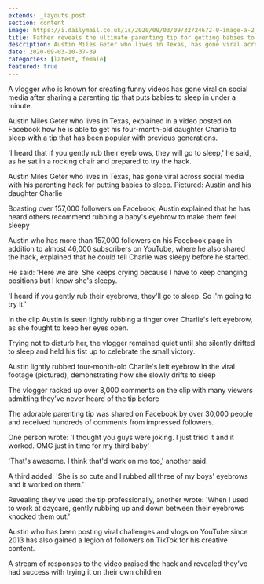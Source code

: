 ```yaml
---
extends: _layouts.post
section: content
image: https://i.dailymail.co.uk/1s/2020/09/03/09/32724672-0-image-a-2_1599120328704.jpg 
title: Father reveals the ultimate parenting tip for getting babies to go to sleep in less than a minute 
description: Austin Miles Geter who lives in Texas, has gone viral across social media after sharing a parenting tip for getting babies to go to sleep. He posted a clip rubbing his daughters eyebrows on Facebook. 
date: 2020-09-03-10-37-39 
categories: [latest, female] 
featured: true 
--- 
```

A vlogger who is known for creating funny videos has gone viral on social media after sharing a parenting tip that puts babies to sleep in under a minute.

Austin Miles Geter who lives in Texas, explained in a video posted on Facebook how he is able to get his four-month-old daughter Charlie to sleep with a tip that has been popular with previous generations. 

'I heard that if you gently rub their eyebrows, they will go to sleep,' he said, as he sat in a rocking chair and prepared to try the hack.

Austin Miles Geter who lives in Texas, has gone viral across social media with his parenting hack for putting babies to sleep. Pictured: Austin and his daughter Charlie

Boasting over 157,000 followers on Facebook, Austin explained that he has heard others recommend rubbing a baby's eyebrow to make them feel sleepy 

Austin who has more than 157,000 followers on his Facebook page in addition to almost 46,000 subscribers on YouTube, where he also shared the hack, explained that he could tell Charlie was sleepy before he started.

He said: 'Here we are. She keeps crying because I have to keep changing positions but I know she's sleepy.

'I heard if you gently rub their eyebrows, they'll go to sleep. So i'm going to try it.'

In the clip Austin is seen lightly rubbing a finger over Charlie's left eyebrow, as she fought to keep her eyes open.

Trying not to disturb her, the vlogger remained quiet until she silently drifted to sleep and held his fist up to celebrate the small victory. 

Austin lightly rubbed four-month-old Charlie's left eyebrow in the viral footage (pictured), demonstrating how she slowly drifts to sleep

The vlogger racked up over 8,000 comments on the clip with many viewers admitting they've never heard of the tip before 

The adorable parenting tip was shared on Facebook by over 30,000 people and received hundreds of comments from impressed followers.

One person wrote: 'I thought you guys were joking. I just tried it and it worked. OMG just in time for my third baby'

'That's awesome. I think that'd work on me too,' another said.

A third added: 'She is so cute and I rubbed all three of my boys' eyebrows and it worked on them.'  

Revealing they've used the tip professionally, another wrote: 'When I used to work at daycare, gently rubbing up and down between their eyebrows knocked them out.'

Austin who has been posting viral challenges and vlogs on YouTube since 2013 has also gained a legion of followers on TikTok for his creative content.









A stream of responses to the video praised the hack and revealed they've had success with trying it on their own children 

